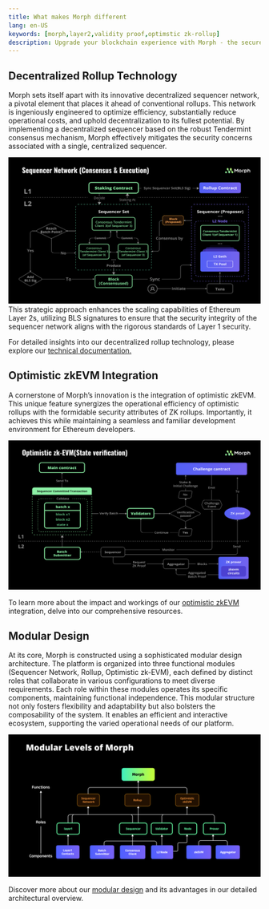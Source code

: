 ```yaml
---
title: What makes Morph different
lang: en-US
keywords: [morph,layer2,validity proof,optimstic zk-rollup]
description: Upgrade your blockchain experience with Morph - the secure decentralized, cost0efficient, and high-performing optimstic zk-rollup solution. Try it now!
---
```


## Decentralized Rollup Technology

Morph sets itself apart with its innovative decentralized sequencer network, a pivotal element that places it ahead of conventional rollups. This network is ingeniously engineered to optimize efficiency, substantially reduce operational costs, and uphold decentralization to its fullest potential. By implementing a decentralized sequencer based on the robust Tendermint consensus mechanism, Morph effectively mitigates the security concerns associated with a single, centralized sequencer.

![Sequqencer Network](../../assets/docs/about/overview/seq1.png)
This strategic approach enhances the scaling capabilities of Ethereum Layer 2s, utilizing BLS signatures to ensure that the security integrity of the sequencer network aligns with the rigorous standards of Layer 1 security.

For detailed insights into our decentralized rollup technology, please explore our [technical documentation.](../how-morph-works/decentralized-sequencers/1-morph-decentralized-sequencer-network.md)

## Optimistic zkEVM Integration
A cornerstone of Morph’s innovation is the integration of optimistic zkEVM. This unique feature synergizes the operational efficiency of optimistic rollups with the formidable security attributes of ZK rollups. Importantly, it achieves this while maintaining a seamless and familiar development environment for Ethereum developers.

![Sequqencer Network](../../assets/docs/about/overview/opzk.png)

To learn more about the impact and workings of our [optimistic zkEVM](../how-morph-works/responsive-validity-proof/1-overview.md) integration, delve into our comprehensive resources.

## Modular Design

At its core, Morph is constructed using a sophisticated modular design architecture. The platform is organized into three functional modules (Sequencer Network, Rollup, Optimistic zk-EVM), each defined by distinct roles that collaborate in various configurations to meet diverse requirements. Each role within these modules operates its specific components, maintaining functional independence. This modular structure not only fosters flexibility and adaptability but also bolsters the composability of the system. It enables an efficient and interactive ecosystem, supporting the varied operational needs of our platform.

![Sequqencer Network](../../assets/docs/about/overview/modu.png)


Discover more about our [modular design](../how-morph-works/2-morph-modular-design.md) and its advantages in our detailed architectural overview.
